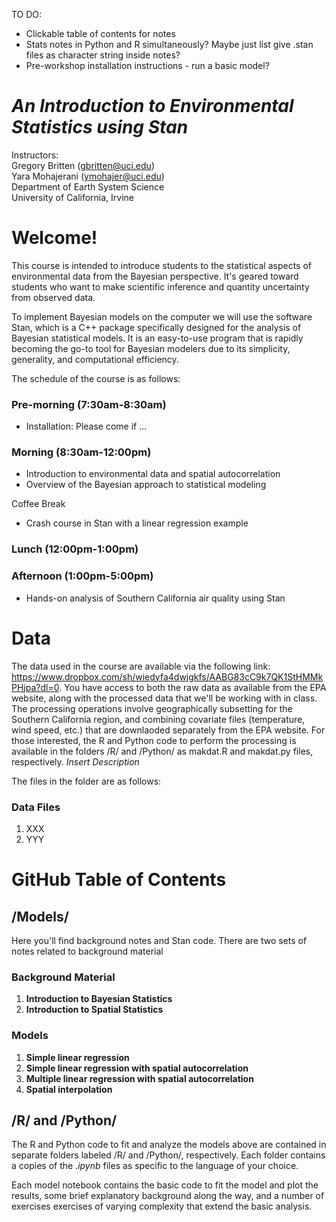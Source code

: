 TO DO:
- Clickable table of contents for notes
- Stats notes in Python and R simultaneously? Maybe just list give .stan files as character string inside notes?
- Pre-workshop installation instructions - run a basic model?


# *An Introduction to Environmental Statistics using Stan*
Instructors: <br />
Gregory Britten (gbritten@uci.edu) <br />
Yara Mohajerani (ymohajer@uci.edu) <br />
Department of Earth System Science <br />
University of California, Irvine 



# Welcome!
This course is intended to introduce students to the statistical aspects of environmental data from the Bayesian perspective. It's geared toward students who want to make scientific inference and quantity uncertainty from observed data.

To implement Bayesian models on the computer we will use the software Stan, which is a C++ package specifically designed for the analysis of Bayesian statistical models. It is an easy-to-use program that is rapidly becoming the go-to tool for Bayesian modelers due to its simplicity, generality, and computational efficiency. 

The schedule of the course is as follows:

### Pre-morning (7:30am-8:30am)
- Installation: Please come if ... 

### Morning (8:30am-12:00pm)
- Introduction to environmental data and spatial autocorrelation
- Overview of the Bayesian approach to statistical modeling

Coffee Break 

- Crash course in Stan with a linear regression example

### Lunch (12:00pm-1:00pm)

### Afternoon (1:00pm-5:00pm)
- Hands-on analysis of Southern California air quality using Stan





# Data
The data used in the course are available via the following link: https://www.dropbox.com/sh/wiedyfa4dwjgkfs/AABG83cC9k7QK1StHMMkPHjpa?dl=0. You have access to both the raw data as available from the EPA website, along with the processed data that we'll be working with in class. The processing operations involve geographically subsetting for the Southern California region, and combining covariate files (temperature, wind speed, etc.) that are downlaoded separately from the EPA website. For those interested, the R and Python code to perform the processing is available in the folders /R/ and /Python/ as makdat.R and makdat.py files, respectively. 
*Insert Description*

The files in the folder are as follows:
### Data Files
1. XXX
2. YYY





# GitHub Table of Contents

## /Models/
Here you'll find background notes and Stan code. There are two sets of notes related to background material

### Background Material
1. **Introduction to Bayesian Statistics**
2. **Introduction to Spatial Statistics**

### Models
1. **Simple linear regression**
2. **Simple linear regression with spatial autocorrelation**
3. **Multiple linear regression with spatial autocorrelation**
4. **Spatial interpolation**

## /R/ and /Python/
The R and Python code to fit and analyze the models above are contained in separate folders labeled /R/ and /Python/, respectively. Each folder contains a copies of the *.ipynb* files as specific to the language of your choice. 

Each model notebook contains the basic code to fit the model and plot the results, some brief explanatory background along the way, and a number of exercises exercises of varying complexity that extend the basic analysis.  
